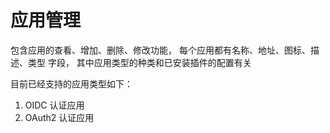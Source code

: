 # 应用管理
包含应用的查看、增加、删除、修改功能，
每个应用都有名称、地址、图标、描述、类型 字段，
其中应用类型的种类和已安装插件的配置有关

目前已经支持的应用类型如下：

1. OIDC 认证应用
2. OAuth2 认证应用